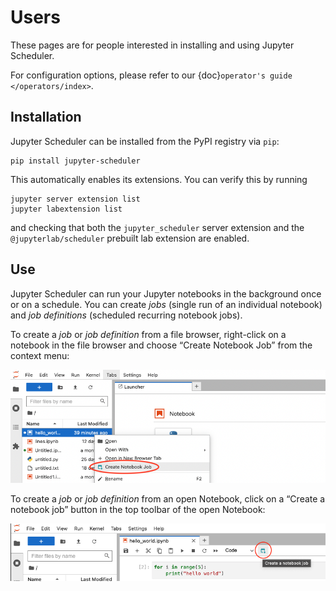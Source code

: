 # Users

These pages are for people interested in installing and using Jupyter Scheduler.

For configuration options, please refer to our {doc}`operator's guide </operators/index>`.

## Installation

Jupyter Scheduler can be installed from the PyPI registry via `pip`:

```
pip install jupyter-scheduler
```

This automatically enables its extensions. You can verify this by running

```
jupyter server extension list
jupyter labextension list
```

and checking that both the `jupyter_scheduler` server extension and the
`@jupyterlab/scheduler` prebuilt lab extension are enabled.

## Use

Jupyter Scheduler can run your Jupyter notebooks in the background once or on a schedule. You can create *jobs* (single run of an individual notebook) and *job definitions* (scheduled recurring notebook jobs).

To create a *job* or *job definition* from a file browser, right-click on a notebook in the file browser and choose “Create Notebook Job” from the context menu:

![“Create Notebook Job” button in the file browser context menu](create_job_from_filebrowser.png)

To create a *job* or *job definition* from an open Notebook, click on a “Create a notebook job” button in the top toolbar of the open Notebook:

![“Create a notebook job” button in the top toolbar of the open Notebook](create_job_from_notebook.png)
